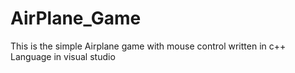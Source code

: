# AirPlane_Game
This is the simple Airplane game with mouse control written in c++ Language in visual studio
